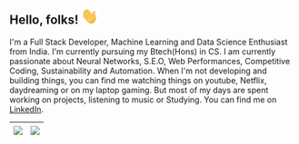 ## Hello, folks! <img src="https://github.com/yashgoyal2802/yashgoyal2802/blob/main/resources/wave.gif" width="30px">

I'm a Full Stack Developer, Machine Learning and Data Science Enthusiast from India. I'm currently pursuing my Btech(Hons) in CS. I am currently passionate about Neural Networks, S.E.O, Web Performances, Competitive Coding, Sustainability and Automation. When I'm not developing and building things, you can find me watching things on youtube, Netflix, daydreaming or on my laptop gaming. But most of my days are spent working on projects, listening to music or Studying.
You can find me on [LinkedIn][2].

<!-- Links to your social media accounts -->

[2]: https://www.linkedin.com/in/yash-goyal-a572a4185/

|<img align="center" src="https://github-readme-stats.vercel.app/api?username=yashgoyal2802&&theme=buefy-dark&&show_icons=true&&hide_border=false&bg_color=1a1b27&icon_color=ff3860&title_color=7957d5&text_color=808080&count_private=true" />|<img align="center" height="193px" src="https://github-readme-stats.vercel.app/api/top-langs/?username=yashgoyal2802&layout=compact&hide=jupyter%20notebook&&theme=buefy-dark&&show_icons=true&&hide_border=false&bg_color=1a1b27&icon_color=ff3860&title_color=7957d5&text_color=808080" />|
|---|---|

<!--
**yashgoyal2802/yashgoyal2802** is a ✨ _special_ ✨ repository because its `README.md` (this file) appears on your GitHub profile.

Here are some ideas to get you started:

- 🔭 I’m currently working on ...
- 🌱 I’m currently learning ...
- 👯 I’m looking to collaborate on ...
- 🤔 I’m looking for help with ...
- 💬 Ask me about ...
- 📫 How to reach me: ...
- 😄 Pronouns: ...
- ⚡ Fun fact: ...
-->
